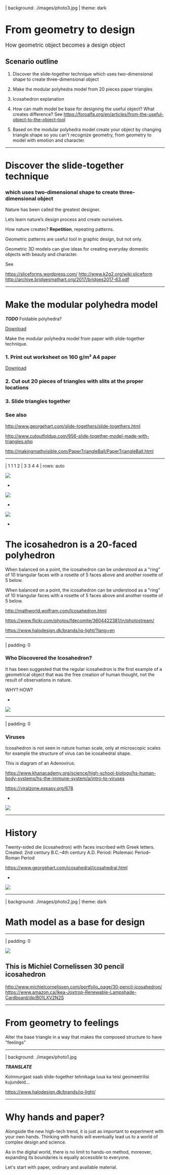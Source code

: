 | background: ./images/photo3.jpg
| theme: dark

# <big>From geometry to design</big>

<big>How geometric object becomes a design object</big>

<f-notes title="Outline" width="50vw" style="--primary: var(--darkgray)">

## Scenario outline

1. Discover the slide-together technique which uses two-dimensional shape to create three-dimensional object

2. Make the modular polyhedra model from 20 pieces paper triangles

3. Icosahedron explanation

4. How can math model be base for designing the useful object? What creates difference? See https://foroalfa.org/en/articles/from-the-useful-object-to-the-object-tool

5. Based on the modular polyhedra model create your object by changing triangle shape so you can't recognize geometry, from geometry to model with emotion and character.
</f-notes>

---

# Discover the slide-together technique 

### which uses two-dimensional shape to create three-dimensional object

Nature has been called the greatest designer. 

Lets learn nature’s design process and create ourselves. 

How nature creates? **Repetition**, repeating patterns.

Geometric patterns are useful tool in graphic design, but not only.

Geometric 3D models can give ideas for creating everyday domestic objects with beauty and character.

See

https://sliceforms.wordpress.com/
http://www.k2g2.org/wiki:sliceform
http://archive.bridgesmathart.org/2017/bridges2017-63.pdf 

---

# Make the modular polyhedra model 

***TODO*** Foldable polyhedra?

<a class="tertiary" href="./files/geometry_fold.pdf"><f-download-icon /> Download</a>

Make the modular polyhedra model from paper with slide-together technique. 

### 1. Print out worksheet on 160 g/m² A4 paper 
<a class="tertiary" href="./files/geometry_slidetogether.pdf"><f-download-icon /> Download</a>

### 2. Cut out 20 pieces of triangles with slits at the proper locations

### 3. Slide triangles together

<p />

<f-notes>

### See also

http://www.georgehart.com/slide-togethers/slide-togethers.html

http://www.cutoutfoldup.com/956-slide-together-model-made-with-triangles.php

http://makingmathvisible.com/PaperTriangleBall/PaperTriangleBall.html

</f-notes>

---

| 1 1 1 2
| 3 3 4 4
| rows: auto

<img src="./images/ico1.png" />

-

<img src="./images/ico2.png" />

-

<img src="./images/ico3.png" />

-

# The icosahedron is a 20-faced polyhedron

When balanced on a point, the icosahedron can be understood as a "ring" of 10 triangular faces with a rosette of 5 faces above and another rosette of 5 below.

When balanced on a point, the icosahedron can be understood as a "ring" of 10 triangular faces with a rosette of 5 faces above and another rosette of 5 below.

http://mathworld.wolfram.com/Icosahedron.html

https://www.flickr.com/photos/fdecomite/3604422381/in/photostream/

https://www.halodesign.dk/brands/iq-light/?lang=en

---

| padding: 0

<section><section>

# Who Discovered the Icosahedron?


It has been suggested that the regular icosahedron is the first example of a geometrical object that was the free creation of human thought, not the result of observations in nature.

WHY? HOW?

</section></section>

-

<img src="./images/example3.jpg" />

---

| padding: 0

<section><section>

# Viruses

Icosahedron is not seen in nature human scale, only at microscopic scales for example the structure of virus can be icosahedral shape.

This is diagram of an Adenovirus.

https://www.khanacademy.org/science/high-school-biology/hs-human-body-systems/hs-the-immune-system/a/intro-to-viruses

https://viralzone.expasy.org/678

</section></section>

-

<img src="./images/example4.png" />

---

# History

Twenty-sided die (icosahedron) with faces inscribed with Greek letters. 
Created: 2nd century B.C.–4th century A.D. Period: Ptolemaic Period–Roman Period

https://www.georgehart.com/icosahedral/icosahedral.html

-

<img src="./images/example2.jpg" />

---

| background: ./images/photo2.jpg
| theme: dark

# Math model as a base for design

---

| padding: 0

<img src="./images/example1.png" />

<section>

# This is Michiel Cornelissen 30 pencil icosahedron

http://www.michielcornelissen.com/portfolio_page/30-pencil-icosahedron/
https://www.amazon.ca/Ikea-Joxtrop-Renewable-Lampshade-Cardboard/dp/B01LXV2N2S

</section>

---

# From geometry to feelings

Alter the base triangle in a way that makes the composed structure to have “feelings”

---

| background: ./images/photo1.jpg

<f-notes>

***TRANSLATE***

Kolmnurgast saab slide-together tehnikaga luua ka teisi geomeetrilisi kujundeid...

https://www.halodesign.dk/brands/iq-light/

</f-notes>

---

# Why hands and paper?

Alongside the new high-tech trend, it is just as important to experiment with your own hands. Thinking with hands will eventually lead us to a world of complex design and science.

As in the digital world, there is no limit to hands-on method, moreover, expanding its boundaries is equally accessible to everyone.

Let's start with paper, ordinary and available material.